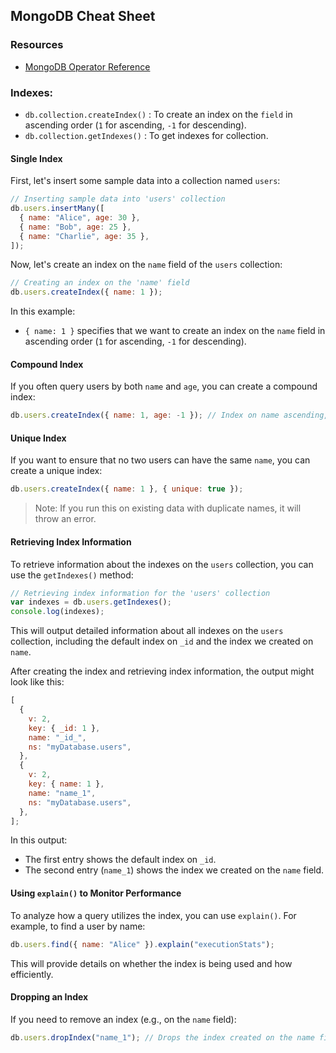 ## MongoDB Cheat Sheet

### Resources

- [MongoDB Operator Reference](https://www.mongodb.com/docs/manual)

### Indexes:

- `db.collection.createIndex()` : To create an index on the `field` in ascending order (`1` for ascending, `-1` for descending).
- `db.collection.getIndexes()` : To get indexes for collection.

#### Single Index

First, let's insert some sample data into a collection named `users`:

```javascript
// Inserting sample data into 'users' collection
db.users.insertMany([
  { name: "Alice", age: 30 },
  { name: "Bob", age: 25 },
  { name: "Charlie", age: 35 },
]);
```

Now, let's create an index on the `name` field of the `users` collection:

```javascript
// Creating an index on the 'name' field
db.users.createIndex({ name: 1 });
```

In this example:

- `{ name: 1 }` specifies that we want to create an index on the `name` field in ascending order (`1` for ascending, `-1` for descending).

#### Compound Index

If you often query users by both `name` and `age`, you can create a compound index:

```javascript
db.users.createIndex({ name: 1, age: -1 }); // Index on name ascending, age descending
```

#### Unique Index

If you want to ensure that no two users can have the same `name`, you can create a unique index:

```javascript
db.users.createIndex({ name: 1 }, { unique: true });
```

> Note: If you run this on existing data with duplicate names, it will throw an error.

#### Retrieving Index Information

To retrieve information about the indexes on the `users` collection, you can use the `getIndexes()` method:

```javascript
// Retrieving index information for the 'users' collection
var indexes = db.users.getIndexes();
console.log(indexes);
```

This will output detailed information about all indexes on the `users` collection, including the default index on `_id` and the index we created on `name`.

After creating the index and retrieving index information, the output might look like this:

```javascript
[
  {
    v: 2,
    key: { _id: 1 },
    name: "_id_",
    ns: "myDatabase.users",
  },
  {
    v: 2,
    key: { name: 1 },
    name: "name_1",
    ns: "myDatabase.users",
  },
];
```

In this output:

- The first entry shows the default index on `_id`.
- The second entry (`name_1`) shows the index we created on the `name` field.

#### Using `explain()` to Monitor Performance

To analyze how a query utilizes the index, you can use `explain()`. For example, to find a user by name:

```javascript
db.users.find({ name: "Alice" }).explain("executionStats");
```

This will provide details on whether the index is being used and how efficiently.

#### Dropping an Index

If you need to remove an index (e.g., on the `name` field):

```javascript
db.users.dropIndex("name_1"); // Drops the index created on the name field
```
